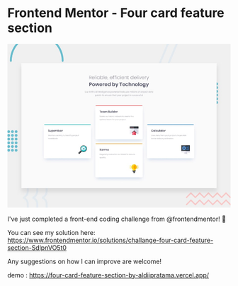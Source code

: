 # Frontend Mentor - Four card feature section

![Design preview for the Four card feature section coding challenge](./design/desktop-preview.jpg)

I've just completed a front-end coding challenge from @frontendmentor! 🎉

You can see my solution here: https://www.frontendmentor.io/solutions/challange-four-card-feature-section-SdlpnVO5t0

Any suggestions on how I can improve are welcome!

demo : https://four-card-feature-section-by-aldiipratama.vercel.app/
